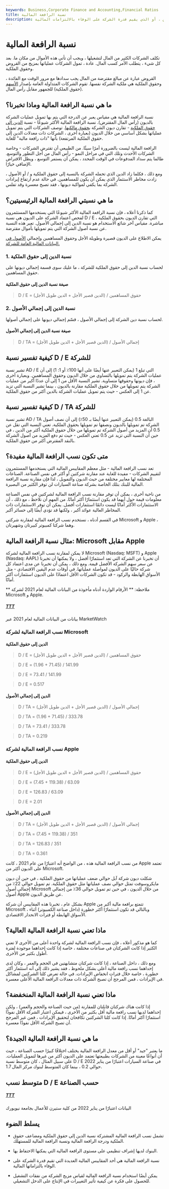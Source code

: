 ```yaml
---
keywords: Business,Corporate Finance and Accounting,Financial Ratios
title: نسبة الرافعة المالية
description: نسبة الرافعة المالية هي أحد المقاييس المالية العديدة التي تبحث في مقدار رأس المال الذي يأتي في شكل دين ، أو الذي يقيم قدرة الشركة على الوفاء بالالتزامات المالية.
---
```


# نسبة الرافعة المالية
تكلف الشركات الكثير من المال لتشغيلها ، ويجب أن تأتي هذه الأموال من مكان ما. بعد كل شيء ، يتطلب الأمر كسب المال. عادة ، تمول الشركات عملياتها بمزيج من القروض وحقوق الملكية.

القروض عبارة عن مبالغ مقترضة من المال يجب سدادها مع مرور الوقت مع الفائدة ، وحقوق الملكية هي ملكية الشركة نفسها. تقوم الشركات المتداولة العامة بإصدار [الأسهم](/commonstock) (حقوق الملكية) للجمهور مقابل رأس المال.

## ما هي نسبة الرافعة المالية وماذا تخبرنا؟

نسبة الرافعة المالية هي مقياس يعبر عن الدرجة التي يتم بها تمويل عمليات الشركة بالديون (رأس المال المقترض). نسبة الرافعة المالية الأكثر شيوعًا - نسبة [الدين إلى حقوق الملكية](/debtequityratio) - تقارن ديون الشركة [بحقوق مالكيها](/shareholdersequity). توصف الشركات التي يتم تمويل عملياتها بشكل أساسي من خلال الديون (بعبارة أخرى ، الشركات ذات معدلات الدين إلى حقوق الملكية المرتفعة) بأنها "ذات رافعة مالية" للغاية.

الرافعة المالية ليست بالضرورة أمرًا سيئًا. من الطبيعي أن تقترض الشركات - وخاصة الشركات الأحدث وتلك التي في مراحل النمو - رأس المال من أجل التطور والتوسع. طالما يتم سداد المدفوعات في الوقت المحدد ، يمكن أن يستمر التوسع ، ويظل الاقتراض الإضافي خيارًا.

ومع ذلك ، فكلما زاد الدين الذي تحمله الشركة بالنسبة إلى حقوق الملكية و / أو الأصول ، زادت مخاطر الاستثمار الذي يمكن أن يكون للمساهمين. في حالة عدم ارتفاع إيرادات الشركة بما يكفي لمواكبة ديونها ، فقد تصبح معسرة وقد تفلس.

## ما هي نسبتي الرافعة المالية الرئيسيتين؟

كما ذكرنا أعلاه ، فإن نسبة الرافعة المالية الأكثر شيوعًا التي يستخدمها المستثمرون لفحص اعتماد الشركة على الديون هي نسبة D / E ، التي تقارن الديون بحقوق الملكية مباشرة. مقياس آخر شائع الاستخدام هو نسبة الدين إلى إجمالي الأصول. تعبر هذه النسبة عن نسبة أصول الشركة التي يتم تمويلها بأموال مقترضة.

يمكن الاطلاع على الديون قصيرة وطويلة الأجل وحقوق المساهمين وإجمالي [الأصول في البيانات المالية العامة للشركة.](/assets)

### 1. نسبة الدين إلى حقوق الملكية

لحساب نسبة الدين إلى حقوق الملكية للشركة ، ما عليك سوى قسمة إجمالي ديونها على حقوق المساهمين.

#### صيغة نسبة الدين إلى حقوق الملكية

> D / E = (الدين قصير الأجل + الدين طويل الأجل) / حقوق المساهمين

### 2. نسبة الدين إلى إجمالي الأصول

لحساب نسبة دين الشركة إلى إجمالي الأصول ، قسّم إجمالي ديونها على إجمالي أصولها.

#### صيغة نسبة الدين إلى إجمالي الأصول

> D / TA = (الدين قصير الأجل + الدين طويل الأجل) / إجمالي الأصول

## كيفية تفسير نسبة D / E للشركة

تشير نسبة AD / E التي تبلغ 1 (يمكن التعبير عنها أيضًا على أنها 100٪ أو 1: 1) إلى أن عمليات الشركة يتم تمويلها بالتساوي من خلال الديون وحقوق المساهمين. وبعبارة أخرى ، فإن ديونها وحقوقها متساوية. تشير النسبة الأقل من 1 إلى أن عددًا أكبر من عمليات الشركة يتم تمويلها من خلال حقوق الملكية مقارنة بالديون ، بينما تشير النسبة التي تزيد عن 1 إلى العكس - حيث يتم تمويل عمليات الشركة بالدين أكثر من حقوق الملكية.

## كيفية تفسير نسبة D / TA للشركة

تشير نسبة AD / TA البالغة 0.5 (يمكن التعبير عنها أيضًا بـ 50٪) إلى أن نصف أصول الشركة تم تمويلها بالديون ونصفها تم تمويلها بحقوق الملكية. تعني النسبة التي تقل عن 0.5 أن المزيد من أصول الشركة تم تمويلها من خلال حقوق الملكية أكثر من الدين ، في حين أن النسبة التي تزيد عن 0.5 تعني العكس - حيث تم دفع المزيد من أصول الشركة بالنقد المقترض أكثر من حقوق الملكية.

## متى تكون نسب الرافعة المالية مفيدة؟

تعد نسب الرافعة المالية - مثل معظم المقاييس المالية التي يستخدمها المستثمرون لتقييم الشركات - مفيدة للغاية عند مقارنة شركتين أو أكثر في نفس الصناعة. الصناعات المختلفة لها معايير مختلفة من حيث الديون والتمويل ، لذا فإن مقارنة نسبة الرافعة المالية للبنك بتلك الخاصة بشركة صناعة السيارات لن توفر الكثير من البصيرة.

من ناحية أخرى ، يمكن أن توفر مقارنة نسب الرافعة المالية لشركتين في نفس الصناعة معلومات قيمة حول أيهما قد يكون استثمارًا أكثر أمانًا. من المهم أن نلاحظ ، مع ذلك ، أن الاستثمارات الأكثر أمانًا ليست دائمًا استثمارات أفضل. يمكن أن توفر الاستثمارات ذات المخاطر العالية عوائد أكبر ، ولكنها قد تؤدي أيضًا إلى خسائر أكبر.

في القسم أدناه ، نستخدم نسب الرافعة المالية لمقارنة شركتي Microsoft و Apple ، وهما شركتا كمبيوتر كبيرتان وشهيرتان.

## مثال نسبة الرافعة المالية: Microsoft مقابل Apple

لا يمكن لمقارنة نسب الرافعة المالية لشركة Microsoft (Nasdaq: MSFT) و Apple (Nasdaq: AAPL) أن تخبرنا عن الشركة التي تعد استثمارًا أفضل ، ولا يمكنها أن تخبرنا عن سعر سهم الشركة الأفضل قيمة. ومع ذلك ، يمكن أن تخبرنا عن مدى اعتماد كل شركة حاليًا على الديون لمواصلة عملياتها. في أوقات عدم اليقين الاقتصادي - مثل الأسواق الهابطة والركود - قد تكون الشركات الأقل اعتمادًا على الديون استثمارات أكثر أمانًا.

** ملاحظة: ** الأرقام الواردة أدناه مأخوذة من البيانات المالية لعام 2021 لشركة Microsoft و Apple.

<h5> <a href=""> TTT </a> </h5>

بيانات من البيانات المالية لعام 2021 عبر MarketWatch

### نسب الرافعة المالية لشركة Microsoft

#### الدين إلى حقوق الملكية

> D / E = (الدين قصير الأجل + الدين طويل الأجل) / حقوق المساهمين

>

> D / E = (1.96 + 71.45) / 141.99

>

> D / E = 73.41 / 141.99

>

> D / E = 0.517

#### الدين إلى إجمالي الأصول

> D / TA = (الدين قصير الأجل + الدين طويل الأجل) / إجمالي الأصول

>

> D / TA = (1.96 + 71.45) / 333.78

>

> D / TA = 73.41 / 333.78

>

> D / TA = 0.219

### نسب الرافعة المالية لشركة Apple

#### الدين إلى حقوق الملكية

> D / E = (الدين قصير الأجل + الدين طويل الأجل) / حقوق المساهمين

>

> D / E = (7.45 + 119.38) / 63.09

>

> D / E = 126.83 / 63.09

>

> D / E = 2.01

#### الدين إلى إجمالي الأصول

> D / TA = (الدين قصير الأجل + الدين طويل الأجل) / إجمالي الأصول

>

> D / TA = (7.45 + 119.38) / 351

>

> D / TA = 126.83 / 351

>

> D / TA = 0.361

من نسب الرافعة المالية هذه ، من الواضح أنه اعتبارًا من عام 2021 ، كانت Apple تعتمد على الديون أكثر من Microsoft.

شكلت ديون شركة آبل حوالي ضعف عملياتها من حقوق الملكية ، في حين أن ديون مايكروسوفت تمثل حوالي نصف عملياتها مثل حقوق الملكية. تم تمويل حوالي 22٪ من إجمالي أصول Microsoft من خلال الديون ، في حين تم تمويل حوالي 36٪ من إجمالي أصول Apple عن طريق الديون.

بشكل عام ، تخبرنا هذه المقاييس أن شركة Apple تتمتع برافعة مالية أكبر من Microsoft ، وبالتالي قد تكون استثمارًا أكثر خطورة (داخل صناعة الكمبيوتر) أثناء الأسواق الهابطة أو فترات الانحدار الاقتصادي.

## ماذا تعني نسبة الرافعة المالية العالية؟

كما هو مذكور أعلاه ، فإن نسب الرافعة المالية لشركة واحدة أعلى من الأخرى لا تعني الكثير إذا كانت الشركتان في صناعات مختلفة ، خاصة إذا كانت إحداهما موجودة لفترة أطول بكثير من الأخرى.

ومع ذلك ، داخل الصناعة ، إذا كانت شركتان متشابهتين في الحجم والعمر ، وكان لدى إحداهما نسب رافعة مالية أعلى بشكل ملحوظ ، فقد يشير ذلك إلى أنه استثمار أكثر خطورة ، خاصة خلال فترات انخفاض الإيرادات. في حالة تعرض كلتا الشركتين لمشاكل في الإيرادات ، فمن المرجح أن تصبح الشركة ذات معدلات الرافعة المالية الأعلى معسرة.

## ماذا تعني نسبة الرافعة المالية المنخفضة؟

إذا كانت هناك شركتان قابلتان للمقارنة (من حيث الصناعة والحجم والعمر) ، ولكن إحداهما لديها نسب رافعة مالية أقل بكثير من الأخرى ، فيمكن اعتبار الشركة الأقل نفوذًا استثمارًا أكثر أمانًا. إذا كانت كلتا الشركتين تكافحان لتحقيق الإيرادات ، فمن غير المرجح أن تصبح الشركة الأقل نفوذًا معسرة.

## ما هي نسبة الرافعة المالية الجيدة؟

ما يعتبر "جيد" أو أقل من معدل الرافعة المالية يختلف اختلافًا كبيرًا حسب الصناعة ، حيث أن أنواعًا معينة من الشركات بطبيعتها تعتمد على الديون أكثر من غيرها لتمويل العمليات. على سبيل المثال ، كان متوسط نسبة D / E في صناعة السيارات اعتبارًا من يناير 2022 حوالي 0.2 ، بينما كان المتوسط لبنوك مركز المال 1.7.

## متوسط نسب D / E حسب الصناعة

<h5> <a href=""> TTT </a> </h5>

البيانات اعتبارًا من يناير 2022 من كلية ستيرن للأعمال بجامعة نيويورك

## يسلط الضوء

- تشمل نسب الرافعة المالية المشتركة نسبة الدين إلى حقوق الملكية ومضاعف حقوق الملكية ودرجة الرافعة المالية ونسبة الرافعة المالية للمستهلك.

- البنوك لديها إشراف تنظيمي على مستوى الرافعة المالية التي يمكنها الاحتفاظ بها.

- نسبة الرافعة المالية هي أحد المقاييس المالية العديدة التي تقيم قدرة الشركة على الوفاء بالتزاماتها المالية.

- يمكن أيضًا استخدام نسبة الرافعة المالية لقياس مزيج الشركة من نفقات التشغيل للحصول على فكرة عن كيفية تأثير التغييرات في الإنتاج على الدخل التشغيلي.


